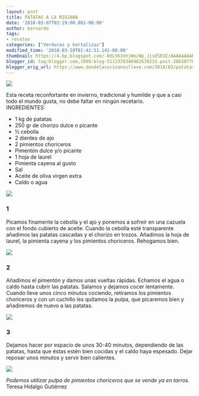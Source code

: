 ```yaml
---
layout: post
title: PATATAS A LA RIOJANA
date: '2018-03-07T03:19:00.002-08:00'
author: bernardo
tags:
- recetas
categories: ["Verduras y hortalizas"]
modified_time: '2018-03-10T01:42:51.141-08:00'
thumbnail: https://4.bp.blogspot.com/-8dL5K3nhjWo/Wp_JjsESEUI/AAAAAAAAEKw/ScHwZCiWcKwOUAfW1QiwRQAD3LKTD9COgCLcBGAs/s72-c/05.JPG
blogger_id: tag:blogger.com,1999:blog-5113370346961639215.post-2663077089033025413
blogger_orig_url: https://www.dondelacocinanoslleve.com/2018/03/patatas-la-riojana.html
---
```


![](https://4.bp.blogspot.com/-8dL5K3nhjWo/Wp_JjsESEUI/AAAAAAAAEKw/ScHwZCiWcKwOUAfW1QiwRQAD3LKTD9COgCLcBGAs/s400/05.JPG)

  
Esta receta reconfortante en invierno, tradicional y humilde y que a casi todo el mundo gusta, no debe faltar en ningún recetario.  
INGREDIENTES:
* 1 kg de patatas
* 250 gr de chorizo dulce o picante
* ½ cebolla
* 2 dientes de ajo
* 2 pimientos choriceros 
* Pimentón dulce y/o picante
* 1 hoja de laurel 
* Pimienta cayena al gusto
* Sal
* Aceite de oliva virgen extra
* Caldo o agua  

![](https://2.bp.blogspot.com/-UaVVklVRokc/Wp_J2hreafI/AAAAAAAAEK0/q6377k6Zhdk6qOD-XQQuwKY3Sd0DeCw5QCLcBGAs/s320/01.JPG)

  

### 1

Picamos finamente la cebolla y el ajo y ponemos a sofreír en una cazuela con el fondo cubierto de aceite. Cuando la cebolla esté transparente añadimos las patatas cascadas y el chorizo en trozos. Añadimos la hoja de laurel, la pimienta cayena y los pimientos choriceros. Rehogamos bien.  

![](https://3.bp.blogspot.com/-Ewe0pkHpj0o/Wp_KG9-yyHI/AAAAAAAAEK4/yTA4n_HrbgMSja3Eu4jmrFBhFpYotYoAgCLcBGAs/s320/02.JPG)

  

### 2

Añadimos el pimentón y damos unas vueltas rápidas. Echamos el agua o caldo hasta cubrir las patatas. Salamos y dejamos cocer lentamente. Cuando lleve unos cinco minutos cociendo, retiramos los pimientos choriceros y con un cuchillo les quitamos la pulpa, que picaremos bien y añadiremos de nuevo a las patatas.  

![](https://1.bp.blogspot.com/-TPcf0li9pn0/Wp_KXNbTFCI/AAAAAAAAELA/bRE-Addlyo8Fq8QFkw_BSVjEJ9RABvz_ACLcBGAs/s320/03.JPG)

  

### 3

Dejamos hacer por espacio de unos 30-40 minutos, dependiendo de las patatas, hasta que éstas estén bien cocidas y el caldo haya espesado. Dejar reposar unos minutos y servir bien calientes.  

![](https://2.bp.blogspot.com/-tPNj_zotm-E/Wp_KmstXakI/AAAAAAAAELE/de8nJDIiy1AMkdODdqq2sCe7P2v_nUgNgCLcBGAs/s400/00.JPG)

  
_Podemos utilizar pulpa de pimientos choriceros que se vende ya en tarros._  
Teresa Hidalgo Gutiérrez
